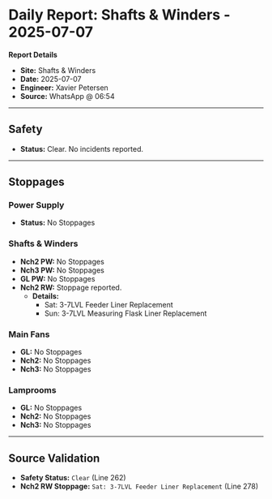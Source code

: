 # Daily Report: Shafts & Winders - 2025-07-07

**Report Details**
- **Site:** Shafts & Winders
- **Date:** 2025-07-07
- **Engineer:** Xavier Petersen
- **Source:** WhatsApp @ 06:54

---

## Safety
- **Status:** Clear. No incidents reported.

---

## Stoppages

### Power Supply
- **Status:** No Stoppages

### Shafts & Winders
- **Nch2 PW:** No Stoppages
- **Nch3 PW:** No Stoppages
- **GL PW:** No Stoppages
- **Nch2 RW:** Stoppage reported.
  - **Details:**
    - Sat: 3-7LVL Feeder Liner Replacement
    - Sun: 3-7LVL Measuring Flask Liner Replacement

### Main Fans
- **GL:** No Stoppages
- **Nch2:** No Stoppages
- **Nch3:** No Stoppages

### Lamprooms
- **GL:** No Stoppages
- **Nch2:** No Stoppages
- **Nch3:** No Stoppages

---

## Source Validation
- **Safety Status:** `Clear` (Line 262)
- **Nch2 RW Stoppage:** `Sat: 3-7LVL Feeder Liner Replacement` (Line 278)
